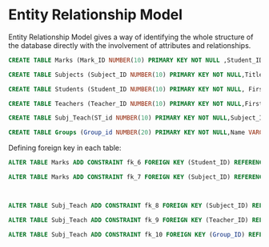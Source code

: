 # Entity Relationship Model

Entity Relationship Model gives a way of identifying the whole structure of the database directly with the involvement of attributes and relationships.

```sql
CREATE TABLE Marks (Mark_ID NUMBER(10) PRIMARY KEY NOT NULL ,Student_ID NUMBER(10) NOT NULL,Subject_ID NUMBER(10) NOT NULL,Date_time VARCHAR2(10) NOT NULL,Mark NUMBER(10) NOT NULL);

CREATE TABLE Subjects (Subject_ID NUMBER(10) PRIMARY KEY NOT NULL,Title VARCHAR2(20) NOT NULL);

CREATE TABLE Students (Student_ID NUMBER(10) PRIMARY KEY NOT NULL, Firstname VARCHAR2(20) NOT NULL, Lastname VARCHAR2(20) NOT NULL,Group_ID NUMBER(20) NOT NULL);

CREATE TABLE Teachers (Teacher_ID NUMBER(10) PRIMARY KEY NOT NULL,Firstname VARCHAR2(20) NOT NULL,Lastname VARCHAR2(20) NOT NULL);

CREATE TABLE Subj_Teach(ST_id NUMBER(10) PRIMARY KEY NOT NULL,Subject_ID NUMBER(10) NOT NULL,Teacher_ID NUMBER(10) NOT NULL,Group_ID NUMBER(20) NOT NULL);

CREATE TABLE Groups (Group_id NUMBER(20) PRIMARY KEY NOT NULL,Name VARCHAR2(40) NOT NULL);
```

Defining foreign key in each table:

```sql
ALTER TABLE Marks ADD CONSTRAINT fk_6 FOREIGN KEY (Student_ID) REFERENCES Students(Student_ID);

ALTER TABLE Marks ADD CONSTRAINT fk_7 FOREIGN KEY (Subject_ID) REFERENCES Subjects(Subject_ID);



ALTER TABLE Subj_Teach ADD CONSTRAINT fk_8 FOREIGN KEY (Subject_ID) REFERENCES Subjects(Subject_ID);

ALTER TABLE Subj_Teach ADD CONSTRAINT fk_9 FOREIGN KEY (Teacher_ID) REFERENCES Teachers(Teacher_ID);

ALTER TABLE Subj_Teach ADD CONSTRAINT fk_10 FOREIGN KEY (Group_ID) REFERENCES Groups(Group_ID);

```
